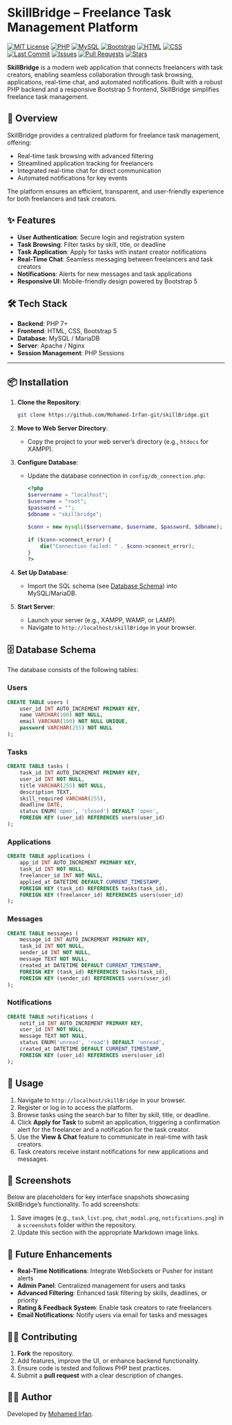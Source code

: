 
# SkillBridge – Freelance Task Management Platform

[![MIT License](https://img.shields.io/github/license/Mohamed-Irfan-git/skillbridge?color=green)](LICENSE)
[![PHP](https://img.shields.io/badge/PHP-7%2B-blue?logo=php)](https://www.php.net/)
[![MySQL](https://img.shields.io/badge/Database-MySQL%2FMariaDB-blue?logo=mysql)](https://www.mysql.com/)
[![Bootstrap](https://img.shields.io/badge/Frontend-Bootstrap%205-blue?logo=bootstrap)](https://getbootstrap.com/)
[![HTML](https://img.shields.io/badge/HTML-5-orange?logo=html5)](https://developer.mozilla.org/en-US/docs/Web/HTML)
[![CSS](https://img.shields.io/badge/CSS-3-blue?logo=css3)](https://developer.mozilla.org/en-US/docs/Web/CSS)
[![Last Commit](https://img.shields.io/github/last-commit/Mohamed-Irfan-git/skillbridge?logo=github)](https://github.com/Mohamed-Irfan-git/skillbridge/commits/main)
[![Issues](https://img.shields.io/github/issues/Mohamed-Irfan-git/skillbridge?logo=github)](https://github.com/Mohamed-Irfan-git/skillbridge/issues)
[![Pull Requests](https://img.shields.io/github/issues-pr/Mohamed-Irfan-git/skillbridge?logo=github)](https://github.com/Mohamed-Irfan-git/skillbridge/pulls)
[![Stars](https://img.shields.io/github/stars/Mohamed-Irfan-git/skillbridge?style=social)](https://github.com/Mohamed-Irfan-git/skillbridge/stargazers)

**SkillBridge** is a modern web application that connects freelancers with task creators, enabling seamless collaboration through task browsing, applications, real-time chat, and automated notifications. Built with a robust PHP backend and a responsive Bootstrap 5 frontend, SkillBridge simplifies freelance task management.


## 🌟 Overview
SkillBridge provides a centralized platform for freelance task management, offering:
- Real-time task browsing with advanced filtering
- Streamlined application tracking for freelancers
- Integrated real-time chat for direct communication
- Automated notifications for key events

The platform ensures an efficient, transparent, and user-friendly experience for both freelancers and task creators.



## ✨ Features
- **User Authentication**: Secure login and registration system
- **Task Browsing**: Filter tasks by skill, title, or deadline
- **Task Application**: Apply for tasks with instant creator notifications
- **Real-Time Chat**: Seamless messaging between freelancers and task creators
- **Notifications**: Alerts for new messages and task applications
- **Responsive UI**: Mobile-friendly design powered by Bootstrap 5



## 🛠️ Tech Stack
- **Backend**: PHP 7+
- **Frontend**: HTML, CSS, Bootstrap 5
- **Database**: MySQL / MariaDB
- **Server**: Apache / Nginx
- **Session Management**: PHP Sessions

---

## 📦 Installation
1. **Clone the Repository**:
   ```bash
   git clone https://github.com/Mohamed-Irfan-git/skillBridge.git
   ```

2. **Move to Web Server Directory**:
    - Copy the project to your web server’s directory (e.g., `htdocs` for XAMPP).

3. **Configure Database**:
    - Update the database connection in `config/db_connection.php`:
      ```php
      <?php
      $servername = "localhost";
      $username = "root";
      $password = "";
      $dbname = "skillbridge";
 
      $conn = new mysqli($servername, $username, $password, $dbname);
 
      if ($conn->connect_error) {
          die("Connection failed: " . $conn->connect_error);
      }
      ?>
      ```

4. **Set Up Database**:
    - Import the SQL schema (see [Database Schema](#config/init.sql)) into MySQL/MariaDB.

5. **Start Server**:
    - Launch your server (e.g., XAMPP, WAMP, or LAMP).
    - Navigate to `http://localhost/skillBridge` in your browser.



## 🗄️ Database Schema
The database consists of the following tables:

### Users
```sql
CREATE TABLE users (
    user_id INT AUTO_INCREMENT PRIMARY KEY,
    name VARCHAR(100) NOT NULL,
    email VARCHAR(100) NOT NULL UNIQUE,
    password VARCHAR(255) NOT NULL
);
```

### Tasks
```sql
CREATE TABLE tasks (
    task_id INT AUTO_INCREMENT PRIMARY KEY,
    user_id INT NOT NULL,
    title VARCHAR(255) NOT NULL,
    description TEXT,
    skill_required VARCHAR(255),
    deadline DATE,
    status ENUM('open', 'closed') DEFAULT 'open',
    FOREIGN KEY (user_id) REFERENCES users(user_id)
);
```

### Applications
```sql
CREATE TABLE applications (
    app_id INT AUTO_INCREMENT PRIMARY KEY,
    task_id INT NOT NULL,
    freelancer_id INT NOT NULL,
    applied_at DATETIME DEFAULT CURRENT_TIMESTAMP,
    FOREIGN KEY (task_id) REFERENCES tasks(task_id),
    FOREIGN KEY (freelancer_id) REFERENCES users(user_id)
);
```

### Messages
```sql
CREATE TABLE messages (
    message_id INT AUTO_INCREMENT PRIMARY KEY,
    task_id INT NOT NULL,
    sender_id INT NOT NULL,
    message TEXT NOT NULL,
    created_at DATETIME DEFAULT CURRENT_TIMESTAMP,
    FOREIGN KEY (task_id) REFERENCES tasks(task_id),
    FOREIGN KEY (sender_id) REFERENCES users(user_id)
);
```

### Notifications
```sql
CREATE TABLE notifications (
    notif_id INT AUTO_INCREMENT PRIMARY KEY,
    user_id INT NOT NULL,
    message TEXT NOT NULL,
    status ENUM('unread', 'read') DEFAULT 'unread',
    created_at DATETIME DEFAULT CURRENT_TIMESTAMP,
    FOREIGN KEY (user_id) REFERENCES users(user_id)
);
```



## 🚀 Usage
1. Navigate to `http://localhost/skillBridge` in your browser.
2. Register or log in to access the platform.
3. Browse tasks using the search bar to filter by skill, title, or deadline.
4. Click **Apply for Task** to submit an application, triggering a confirmation alert for the freelancer and a notification for the task creator.
5. Use the **View & Chat** feature to communicate in real-time with task creators.
6. Task creators receive instant notifications for new applications and messages.



## 📸 Screenshots
Below are placeholders for key interface snapshots showcasing SkillBridge’s functionality. To add screenshots:
1. Save images (e.g., `task_list.png`, `chat_modal.png`, `notifications.png`) in a `screenshots` folder within the repository.
2. Update this section with the appropriate Markdown image links.


## 🔮 Future Enhancements
- **Real-Time Notifications**: Integrate WebSockets or Pusher for instant alerts
- **Admin Panel**: Centralized management for users and tasks
- **Advanced Filtering**: Enhanced task filtering by skills, deadlines, or priority
- **Rating & Feedback System**: Enable task creators to rate freelancers
- **Email Notifications**: Notify users via email for tasks and messages


## 🧑‍💻 Contributing
1. **Fork** the repository.
2. Add features, improve the UI, or enhance backend functionality.
3. Ensure code is tested and follows PHP best practices.
4. Submit a **pull request** with a clear description of changes.

## 👨‍💻 Author
Developed by [Mohamed Irfan](https://github.com/Mohamed-Irfan-git).



